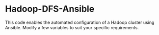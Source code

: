 # Hadoop-DFS-Ansible
This code enables the automated configuration of a Hadoop cluster using Ansible. Modify a few variables to suit your specific requirements.
